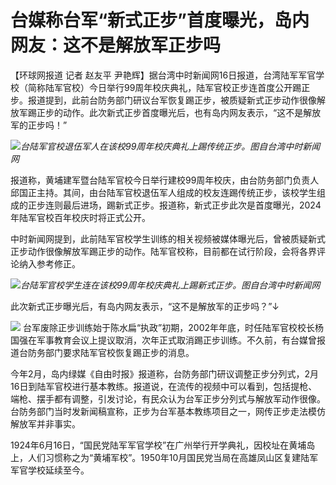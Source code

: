 

# 台媒称台军“新式正步”首度曝光，岛内网友：这不是解放军正步吗

【环球网报道 记者 赵友平
尹艳辉】据台湾中时新闻网16日报道，台湾陆军军官学校（简称陆军官校）今日举行99周年校庆典礼，陆军官校正步连首度公开踢正步。报道提到，此前台防务部门研议台军恢复踢正步，被质疑新式正步动作很像解放军踢正步的动作。此次新式正步首度曝光后，也有岛内网友表示，“这不是解放军的正步吗！”

![](https://inews.gtimg.com/om_bt/O0B4LqrrrZpfVRvi5AzqXMD9kVYaZBUDiD3TuhYOnm6XYAA/1000)_台陆军官校退伍军人在该校99周年校庆典礼上踢传统正步。图自台湾中时新闻网_

报道称，黄埔建军暨台陆军官校今日举行建校99周年校庆，由台防务部门负责人邱国正主持。其间，由台陆军官校退伍军人组成的校友连踢传统正步，该校学生组成的正步连则最后进场，踢新式正步。报道称，新式正步此次是首度曝光，2024年陆军官校百年校庆时将正式公开。

中时新闻网提到，此前陆军官校学生训练的相关视频被媒体曝光后，曾被质疑新式正步动作很像解放军踢正步的动作。陆军官校称，目前都在试行阶段，会将各界评论纳入参考修正。

![](https://inews.gtimg.com/om_bt/OkjC7RlXfE4JkMpYYkaQAcNLcROt8j8nM4XCnIO4R8l0kAA/1000)_台陆军官校学生连在该校99周年校庆典礼上踢新式正步。图自台湾中时新闻网_

此次新式正步曝光后，有岛内网友表示，“这不是解放军的正步吗？”↓

![](https://inews.gtimg.com/om_bt/O8oIvd-7IJ-Q6fC4tbHITG43xCTiuBqz-dtB-rgbKr5zwAA/1000)
台军废除正步训练始于陈水扁“执政”初期，2002年年底，时任陆军官校校长杨国强在军事教育会议上提议取消，次年正式取消踢正步训练。不久前，有台媒曾报道台防务部门要求陆军官校恢复踢正步的消息。

今年2月，岛内绿媒《自由时报》报道称，台防务部门研议调整正步分列式，2月16日到陆军官校进行基本教练。报道说，在流传的视频中可以看到，包括提枪、端枪、摆手都有调整，引发讨论，有民众认为台军正步分列式与解放军动作很像。台防务部门当时发新闻稿宣称，正步为台军基本教练项目之一，网传正步走法模仿解放军并非事实。

1924年6月16日，“国民党陆军军官学校”在广州举行开学典礼，因校址在黄埔岛上，人们习惯称之为“黄埔军校”。1950年10月国民党当局在高雄凤山区复建陆军军官学校延续至今。


